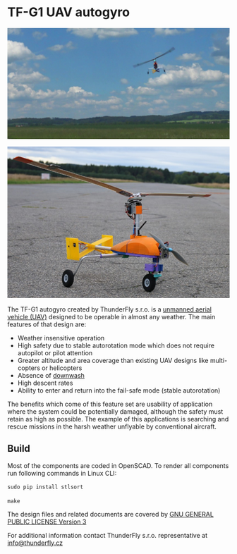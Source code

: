 # TF-G1 UAV autogyro

![TF-G1 in flight](./docs/img/TF-G1_flight.JPG "TF-G1 autogyro in flight during testing")

![TF-G1 porototype](./docs/img/TF-G1_runway.JPG "TF-G1 autogyro sitting on the test runway")

The TF-G1 autogyro created by ThunderFly s.r.o. is a [unmanned aerial vehicle (UAV)](https://en.wikipedia.org/wiki/Unmanned_aerial_vehicle) designed to be operable in almost any weather. 
The main features of that design are:

  * Weather insensitive operation
  * High safety due to stable autorotation mode which does not require autopilot or pilot attention
  * Greater altitude and area coverage than existing UAV designs  like multi-copters or helicopters
  * Absence of [downwash](https://en.wikipedia.org/wiki/Downwash)
  * High descent rates
  * Ability to enter and return into the fail-safe mode (stable autorotation)

The benefits which come of this feature set are usability of application where the system could be potentially damaged, although the safety must retain as high as possible.  The example of this applications is searching and rescue missions in the harsh weather unflyable by conventional aircraft. 

## Build
Most of the components are coded in OpenSCAD. To render all components run following commands in Linux CLI: 

    sudo pip install stlsort

    make 

The design files and related documents are covered by [GNU GENERAL PUBLIC LICENSE Version 3](https://www.gnu.org/licenses/gpl-3.0.en.html)

For additional information contact ThunderFly s.r.o. representative at info@thunderfly.cz
